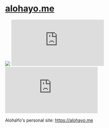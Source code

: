# [alohayo.me](https://alohayo.me/)


[![](https://github.com/GarfieldZHU/alohayo.me/workflows/alohayo-me/badge.svg)](https://github.com/GarfieldZHU/alohayo.me/actions)
[![MIT licensed](https://img.shields.io/github/license/GarfieldZHU/alohayo.me)](./LICENSE)
[![Last commit](https://img.shields.io/github/last-commit/GarfieldZHU/alohayo.me)](.)


AlohaYo's personal site:
https://alohayo.me
